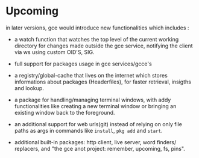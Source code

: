 # Upcoming

in later versions, gce would introduce new functionalities which includes :

- a watch function that watches the top level of the current working directory
  for changes made outside the gce service, notifying the client via ws
  using custom OID'S, SIG.

- full support for packages usage in gce services/gcce's

- a registry/global-cache that lives on the internet which stores informations about packages (Headerfiles), for faster retrieval, insigths and lookup.

- a package for handling/managing terminal windows, with addy functionalities like
  creating a new terminal window or bringing an existing window back to the
  foreground.

- an additional support for web urls(git) instead of relying on only file paths as args in
  commands like `install`, `pkg add` and `start`.

- additional built-in packages: http client, live server, word finders/ replacers, and "the gce anot project: remember, upcoming, fs, pins".
